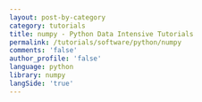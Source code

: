 ```yaml
---
layout: post-by-category
category: tutorials
title: numpy - Python Data Intensive Tutorials
permalink: /tutorials/software/python/numpy
comments: 'false'
author_profile: 'false'
language: python
library: numpy
langSide: 'true'
---
```

